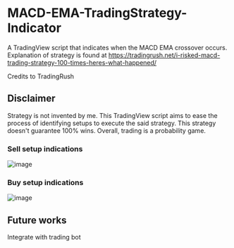 # MACD-EMA-TradingStrategy-Indicator
A TradingView script that indicates when the MACD EMA crossover occurs. Explanation of strategy is found at https://tradingrush.net/i-risked-macd-trading-strategy-100-times-heres-what-happened/

Credits to TradingRush

## Disclaimer

Strategy is not invented by me. This TradingView script aims to ease the process of identifying setups to execute the said strategy.
This strategy doesn't guarantee 100% wins. Overall, trading is a probability game.



### Sell setup indications
![image](https://user-images.githubusercontent.com/76830219/179396464-5349833b-5014-4ed3-b5c6-043f90465927.png)

### Buy setup indications
![image](https://user-images.githubusercontent.com/76830219/179396496-cf220e45-f603-40c4-a05c-4509c1d5900d.png)

## Future works

Integrate with trading bot
